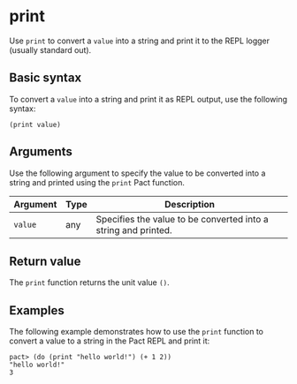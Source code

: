 # print

Use `print` to convert a `value` into a string and print it to the REPL logger (usually standard out).

## Basic syntax

To convert a `value` into a string and print it as REPL output, use the following syntax:

```pact
(print value)
```

## Arguments

Use the following argument to specify the value to be converted into a string and printed using the `print` Pact function.

| Argument | Type | Description |
| --- | --- | --- |
| `value` | any | Specifies the value to be converted into a string and printed. |

## Return value

The `print` function returns the unit value `()`.

## Examples

The following example demonstrates how to use the `print` function to convert a value to a string in the Pact REPL and print it:

```pact
pact> (do (print "hello world!") (+ 1 2))
"hello world!"
3
```
